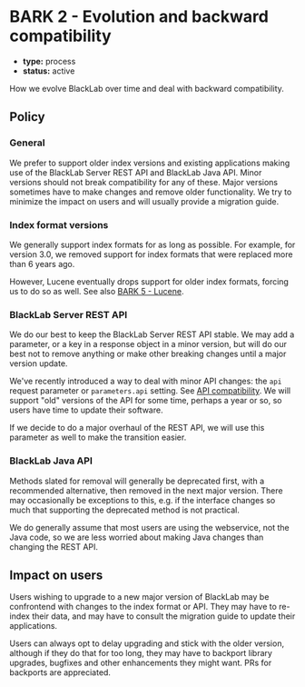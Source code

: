 # BARK 2 - Evolution and backward compatibility

- **type:** process
- **status:** active

How we evolve BlackLab over time and deal with backward compatibility.

## Policy

### General

We prefer to support older index versions and existing applications making use of the BlackLab Server REST API and BlackLab Java API. Minor versions should not break compatibility for any of these. Major versions sometimes have to make changes and remove older functionality. We try to minimize the impact on users and will usually provide a migration guide.


### Index format versions

We generally support index formats for as long as possible. For example, for version 3.0, we removed support for index formats that were replaced more than 6 years ago.

However, Lucene eventually drops support for older index formats, forcing us to do so as well. See also [BARK 5 - Lucene](bark005-lucene.md).


### BlackLab Server REST API

We do our best to keep the BlackLab Server REST API stable. We may add a parameter, or a key in a response object in a minor version, but will do our best not to remove anything or make other breaking changes until a major version update.

We've recently introduced a way to deal with minor API changes: the `api` request parameter or `parameters.api` setting. See [API compatibility](https://inl.github.io/BlackLab/server/rest-api/). We will support "old" versions of the API for some time, perhaps a year or so, so users have time to update their software.

If we decide to do a major overhaul of the REST API, we will use this parameter as well to make the transition easier.


### BlackLab Java API

Methods slated for removal will generally be deprecated first, with a recommended alternative, then removed in the next major version. There may occasionally be exceptions to this, e.g. if the interface changes so much that supporting the deprecated method is not practical.

We do generally assume that most users are using the webservice, not the Java code, so we are less worried about making Java changes than changing the REST API.


## Impact on users

Users wishing to upgrade to a new major version of BlackLab may be confrontend with changes to the index format or API. They may have to re-index their data, and may have to consult the migration guide to update their applications.

Users can always opt to delay upgrading and stick with the older version, although if they do that for too long, they may have to backport library upgrades, bugfixes and other enhancements they might want. PRs for backports are appreciated.
